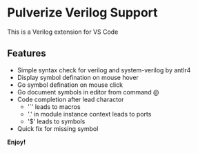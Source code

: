 # Pulverize Verilog Support
This is a Verilog extension for VS Code

## Features
* Simple syntax check for verilog and system-verilog by antlr4
* Display symbol defination on mouse hover
* Go symbol defination on mouse click
* Go document symbols in editor from command @
* Code completion after lead charactor
    * '`' leads to macros
    * '.' in module instance context leads to ports
    * '$' leads to symbols
* Quick fix for missing symbol

**Enjoy!**
